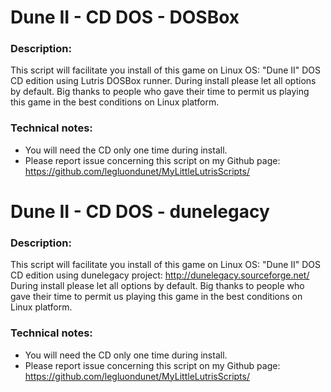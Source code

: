 # Dune II - CD DOS - DOSBox

### Description:
This script will facilitate you install of this game on Linux OS:
"Dune II" DOS CD edition using Lutris DOSBox runner.
During install please let all options by default.
Big thanks to people who gave their time to permit us playing this game in the best conditions on Linux platform.

### Technical notes:
- You will need the CD only one time during install.
- Please report issue concerning this script on my Github page:
https://github.com/legluondunet/MyLittleLutrisScripts/

# Dune II - CD DOS - dunelegacy

### Description:
This script will facilitate you install of this game on Linux OS:
"Dune II" DOS CD edition using dunelegacy project:
http://dunelegacy.sourceforge.net/
During install please let all options by default.
Big thanks to people who gave their time to permit us playing this game in the best conditions on Linux platform.

### Technical notes:
- You will need the CD only one time during install.
- Please report issue concerning this script on my Github page:
https://github.com/legluondunet/MyLittleLutrisScripts/
